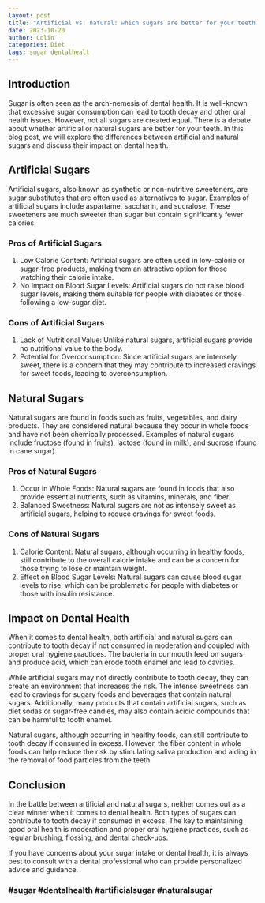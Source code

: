 ```yaml
---
layout: post
title: "Artificial vs. natural: which sugars are better for your teeth?"
date: 2023-10-20
author: Colin
categories: Diet
tags: sugar dentalhealt
---
```


## Introduction

Sugar is often seen as the arch-nemesis of dental health. It is well-known that excessive sugar consumption can lead to tooth decay and other oral health issues. However, not all sugars are created equal. There is a debate about whether artificial or natural sugars are better for your teeth. In this blog post, we will explore the differences between artificial and natural sugars and discuss their impact on dental health.

## Artificial Sugars

Artificial sugars, also known as synthetic or non-nutritive sweeteners, are sugar substitutes that are often used as alternatives to sugar. Examples of artificial sugars include aspartame, saccharin, and sucralose. These sweeteners are much sweeter than sugar but contain significantly fewer calories.

### Pros of Artificial Sugars

1. Low Calorie Content: Artificial sugars are often used in low-calorie or sugar-free products, making them an attractive option for those watching their calorie intake.
2. No Impact on Blood Sugar Levels: Artificial sugars do not raise blood sugar levels, making them suitable for people with diabetes or those following a low-sugar diet.

### Cons of Artificial Sugars

1. Lack of Nutritional Value: Unlike natural sugars, artificial sugars provide no nutritional value to the body.
2. Potential for Overconsumption: Since artificial sugars are intensely sweet, there is a concern that they may contribute to increased cravings for sweet foods, leading to overconsumption.

## Natural Sugars

Natural sugars are found in foods such as fruits, vegetables, and dairy products. They are considered natural because they occur in whole foods and have not been chemically processed. Examples of natural sugars include fructose (found in fruits), lactose (found in milk), and sucrose (found in cane sugar).

### Pros of Natural Sugars

1. Occur in Whole Foods: Natural sugars are found in foods that also provide essential nutrients, such as vitamins, minerals, and fiber.
2. Balanced Sweetness: Natural sugars are not as intensely sweet as artificial sugars, helping to reduce cravings for sweet foods.

### Cons of Natural Sugars

1. Calorie Content: Natural sugars, although occurring in healthy foods, still contribute to the overall calorie intake and can be a concern for those trying to lose or maintain weight.
2. Effect on Blood Sugar Levels: Natural sugars can cause blood sugar levels to rise, which can be problematic for people with diabetes or those with insulin resistance.

## Impact on Dental Health

When it comes to dental health, both artificial and natural sugars can contribute to tooth decay if not consumed in moderation and coupled with proper oral hygiene practices. The bacteria in our mouth feed on sugars and produce acid, which can erode tooth enamel and lead to cavities.

While artificial sugars may not directly contribute to tooth decay, they can create an environment that increases the risk. The intense sweetness can lead to cravings for sugary foods and beverages that contain natural sugars. Additionally, many products that contain artificial sugars, such as diet sodas or sugar-free candies, may also contain acidic compounds that can be harmful to tooth enamel.

Natural sugars, although occurring in healthy foods, can still contribute to tooth decay if consumed in excess. However, the fiber content in whole foods can help reduce the risk by stimulating saliva production and aiding in the removal of food particles from the teeth.

## Conclusion

In the battle between artificial and natural sugars, neither comes out as a clear winner when it comes to dental health. Both types of sugars can contribute to tooth decay if consumed in excess. The key to maintaining good oral health is moderation and proper oral hygiene practices, such as regular brushing, flossing, and dental check-ups.

If you have concerns about your sugar intake or dental health, it is always best to consult with a dental professional who can provide personalized advice and guidance.

### #sugar #dentalhealth #artificialsugar #naturalsugar
